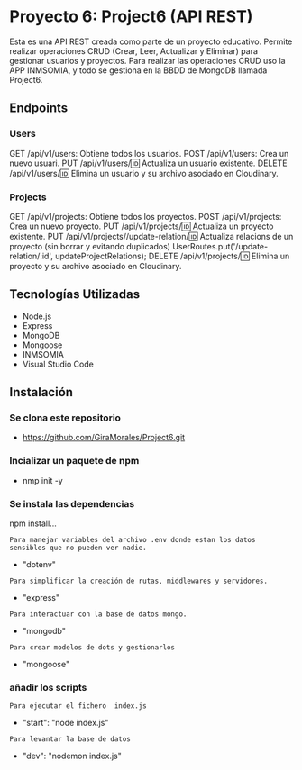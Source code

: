 # Proyecto 6: Project6 (API REST)

Esta es una API REST creada como parte de un proyecto educativo.
Permite realizar operaciones CRUD (Crear, Leer, Actualizar y Eliminar) para gestionar usuarios y proyectos.
Para realizar las operaciones CRUD uso la APP INMSOMIA, y todo se gestiona en la BBDD de MongoDB llamada Project6.

## Endpoints

### Users

GET /api/v1/users: Obtiene todos los usuarios.
POST /api/v1/users: Crea un nuevo usuari.
PUT /api/v1/users/:id: Actualiza un usuario existente.
DELETE /api/v1/users/:id: Elimina un usuario y su archivo asociado en Cloudinary.

### Projects

GET /api/v1/projects: Obtiene todos los proyectos.
POST /api/v1/projects: Crea un nuevo proyecto.
PUT /api/v1/projects/:id: Actualiza un proyecto existente.
PUT /api/v1/projects//update-relation/:id: Actualiza relacions de un proyecto (sin borrar y evitando duplicados)
UserRoutes.put('/update-relation/:id', updateProjectRelations);
DELETE /api/v1/projects/:id: Elimina un proyecto y su archivo asociado en Cloudinary.

## Tecnologías Utilizadas

- Node.js
- Express
- MongoDB
- Mongoose
- INMSOMIA
- Visual Studio Code

## Instalación

### Se clona este repositorio

- https://github.com/GiraMorales/Project6.git

### Incializar un paquete de npm

- nmp init -y

### Se instala las dependencias

npm install...

`Para manejar variables del archivo .env donde estan los datos sensibles que no pueden ver nadie.`

- "dotenv"

`Para simplificar la creación de rutas, middlewares y servidores.`

- "express"

`Para interactuar con la base de datos mongo.`

- "mongodb"

`Para crear modelos de dots y gestionarlos`

- "mongoose"

### añadir los scripts

`Para ejecutar el fichero  index.js`

- "start": "node index.js"

`Para levantar la base de datos`

- "dev": "nodemon index.js"

